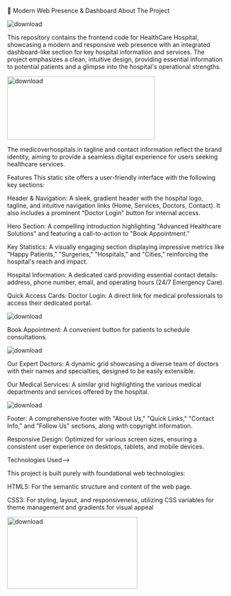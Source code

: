 🏥 Modern Web Presence & Dashboard
About The Project

![download](https://github.com/user-attachments/assets/068da81c-7f47-48d8-b5a4-514b91afa3b6)


This repository contains the frontend code for HealthCare Hospital, showcasing a modern and responsive web presence with an integrated dashboard-like section for key hospital information and services. The project emphasizes a clean, intuitive design, providing essential information to potential patients and a glimpse into the hospital's operational strengths.


<img width="342" height="147" alt="download" src="https://github.com/user-attachments/assets/2a86c34e-be93-4159-aab3-c2d72565e53e" />

The medicoverhospitals.in tagline and contact information reflect the brand identity, aiming to provide a seamless digital experience for users seeking healthcare services.

Features
This static site offers a user-friendly interface with the following key sections:

Header & Navigation: A sleek, gradient header with the hospital logo, tagline, and intuitive navigation links (Home, Services, Doctors, Contact). It also includes a prominent "Doctor Login" button for internal access.

Hero Section: A compelling introduction highlighting "Advanced Healthcare Solutions" and featuring a call-to-action to "Book Appointment."

Key Statistics: A visually engaging section displaying impressive metrics like "Happy Patients," "Surgeries," "Hospitals," and "Cities," reinforcing the hospital's reach and impact.

Hospital Information: A dedicated card providing essential contact details: address, phone number, email, and operating hours (24/7 Emergency Care).

Quick Access Cards:
Doctor Login: A direct link for medical professionals to access their dedicated portal.


![download](https://github.com/user-attachments/assets/e760b15e-09c8-40b3-8d8b-0c551bc3711a)

Book Appointment: A convenient button for patients to schedule consultations.

![download](https://github.com/user-attachments/assets/44f728fd-7251-449b-a02e-18aca45b39f8)


Our Expert Doctors: A dynamic grid showcasing a diverse team of doctors with their names and specialties, designed to be easily extensible.

Our Medical Services: A similar grid highlighting the various medical departments and services offered by the hospital.

![download](https://github.com/user-attachments/assets/a7161c6f-e236-4e0c-b29d-005aae2c431b)


Footer: A comprehensive footer with "About Us," "Quick Links," "Contact Info," and "Follow Us" sections, along with copyright information.

Responsive Design: Optimized for various screen sizes, ensuring a consistent user experience on desktops, tablets, and mobile devices.

Technologies Used-->

This project is built purely with foundational web technologies:

HTML5: For the semantic structure and content of the web page.

CSS3: For styling, layout, and responsiveness, utilizing CSS variables for theme management and gradients for visual appeal

<img width="302" height="167" alt="download" src="https://github.com/user-attachments/assets/02171a9e-fb6b-445d-8462-4634eedd981b" />


